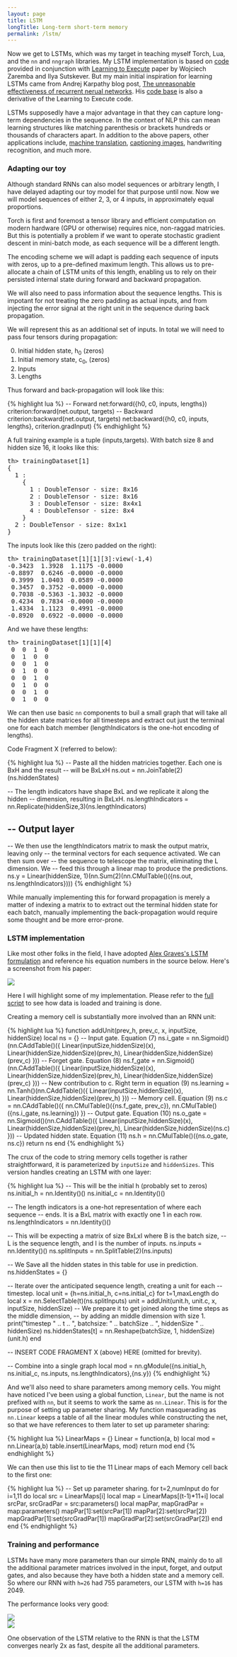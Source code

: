 ```yaml
---
layout: page
title: LSTM
longTitle: Long-term short-term memory
permalink: /lstm/
---
```


Now we get to LSTMs, which was my target in teaching myself Torch, Lua, and the <code>nn</code> and <code>nngraph</code> libraries.
My LSTM implementation is based on [code](https://github.com/wojzaremba/lstm) provided in conjunction with [Learning to Execute](http://arxiv.org/abs/1410.4615) paper by Wojciech Zaremba and Ilya Sutskever.
But my main initial inspiration for learning LSTMs came from Andrej Karpathy blog post, [The unreasonable effectiveness of recurrent nerual networks](http://karpathy.github.io/2015/05/21/rnn-effectiveness/). His [code base](https://github.com/karpathy/char-rnn) is also a derivative of the Learning to Execute code.

LSTMs supposedly have a major advantage in that they can capture long-term dependencies in the sequence. In the context of NLP this can mean learning structures like matching parenthesis or brackets hundreds or thousands of characters apart. In addition to the above papers, other applications include, [machine translation](http://papers.nips.cc/paper/5346-sequence-to-sequence-learning-with-neural-networks.pdf), [captioning images](http://arxiv.org/pdf/1411.4555v2.pdf), handwriting recognition, and much more.

### Adapting our toy

Although standard RNNs can also model sequences or arbitrary length, I have delayed adapting our toy model for that purpose until now. Now we will model sequences of either 2, 3, or 4 inputs, in approximately equal proportions.

Torch is first and foremost a tensor library and efficient computation on modern hardware (GPU or otherwise) requires nice, non-raggad matricies. But this is potentially a problem if we want to operate stochastic gradient descent in mini-batch mode, as each sequence will be a different length. 

The encoding scheme we will adapt is padding each sequence of inputs with zeros, up to a pre-defined maximum length. This allows us to pre-allocate a chain of LSTM units of this length, enabling us to rely on their persisted internal state during forward and backward propagation.

We will also need to pass information about the sequence lengths. This is impotant for not treating the zero padding as actual inputs, and from injecting the error signal at the right unit in the sequence during back propagation.

We will represent this as an additional set of inputs. In total we will need to pass four tensors during propagation:

0. Initial hidden state, h<sub>0</sub> (zeros)
0. Initial memory state, c<sub>0</sub>, (zeros)
0. Inputs
0. Lengths

Thus forward and back-propagation will look like this:

{% highlight lua %}
-- Forward
net:forward({h0, c0, inputs, lengths})
criterion:forward(net.output, targets)
-- Backward
criterion:backward(net.output, targets)
net:backward({h0, c0, inputs, lengths}, criterion.gradInput)
{% endhighlight %}

A full training example is a tuple (inputs,targets). With batch size 8 and hidden size 16, it looks like this:
<pre>
th> trainingDataset[1]
{
  1 : 
    {
      1 : DoubleTensor - size: 8x16
      2 : DoubleTensor - size: 8x16
      3 : DoubleTensor - size: 8x4x1
      4 : DoubleTensor - size: 8x4
    }
  2 : DoubleTensor - size: 8x1x1
}
</pre>

The inputs look like this (zero padded on the right):
<pre>
th> trainingDataset[1][1][3]:view(-1,4)
-0.3423  1.3928  1.1175 -0.0000
-0.8897  0.6246 -0.0000 -0.0000
 0.3999  1.0403  0.0589 -0.0000
 0.3457  0.3752 -0.0000 -0.0000
 0.7038 -0.5363 -1.3032 -0.0000
 0.4234  0.7834 -0.0000 -0.0000
 1.4334  1.1123  0.4991 -0.0000
-0.8920  0.6922 -0.0000 -0.0000
</pre>

And we have these lengths:
<pre>
th> trainingDataset[1][1][4]
 0  0  1  0
 0  1  0  0
 0  0  1  0
 0  1  0  0
 0  0  1  0
 0  1  0  0
 0  0  1  0
 0  1  0  0
</pre>

We can then use basic <code>nn</code> components to buil a small graph that will take all the hidden state matrices for all timesteps and extract out just the terminal one for each batch member (lengthIndicators is the one-hot encoding of lengths).

Code Fragment X (referred to below):

{% highlight lua %}
-- Paste all the hidden matricies together. Each one is BxH and the result
-- will be BxLxH
ns.out = nn.JoinTable(2)(ns.hiddenStates)

-- The length indicators have shape BxL and we replicate it along the hidden
-- dimension, resulting in BxLxH.
ns.lengthIndicators = nn.Replicate(hiddenSize,3)(ns.lengthIndicators)

-- Output layer
--
-- We then use the lengthIndicators matrix to mask the output matrix, leaving only 
-- the terminal vectors for each sequence activated. We can then sum over
-- the sequence to telescope the matrix, eliminating the L dimension. We
-- feed this through a linear map to produce the predictions.
ns.y = Linear(hiddenSize, 1)(nn.Sum(2)(nn.CMulTable()({ns.out, ns.lengthIndicators})))
{% endhighlight %}


While manually implementing this for forward propagation is merely a matter of indexing a matrix to to extract out the terminal hidden state for each batch, manually implementing the back-propagation would require some thought and be more error-prone.

### LSTM implementation

Like most other folks in the field, I have adopted [Alex Graves's LSTM formulation](http://arxiv.org/pdf/1308.0850v5.pdf) and reference his equation numbers in the source below. Here's a screenshot from his paper:

<div class="full-width-image">
  <img src="{{"/assets/lstm/graves_equations.png" | prepend: site.baseurl }}">
</div>

Here I will highlight some of my implementation. Please refer to the [full script](https://github.com/kbullaughey/lstm-play/blob/master/toys/lstm/model-1_layer-variable.lua) to see how data is loaded and training is done.

Creating a memory cell is substantially more involved than an RNN unit:

{% highlight lua %}
function addUnit(prev_h, prev_c, x, inputSize, hiddenSize)
  local ns = {}
  -- Input gate. Equation (7)
  ns.i_gate = nn.Sigmoid()(nn.CAddTable()({
    Linear(inputSize,hiddenSize)(x),
    Linear(hiddenSize,hiddenSize)(prev_h),
    Linear(hiddenSize,hiddenSize)(prev_c)
  }))
  -- Forget gate. Equation (8)
  ns.f_gate = nn.Sigmoid()(nn.CAddTable()({
    Linear(inputSize,hiddenSize)(x),
    Linear(hiddenSize,hiddenSize)(prev_h),
    Linear(hiddenSize,hiddenSize)(prev_c)
  }))
  -- New contribution to c. Right term in equation (9)
  ns.learning = nn.Tanh()(nn.CAddTable()({
    Linear(inputSize,hiddenSize)(x),
    Linear(hiddenSize,hiddenSize)(prev_h)
  }))
  -- Memory cell. Equation (9)
  ns.c = nn.CAddTable()({
    nn.CMulTable()({ns.f_gate, prev_c}),
    nn.CMulTable()({ns.i_gate, ns.learning})
  })
  -- Output gate. Equation (10)
  ns.o_gate = nn.Sigmoid()(nn.CAddTable()({
    Linear(inputSize,hiddenSize)(x),
    Linear(hiddenSize,hiddenSize)(prev_h),
    Linear(hiddenSize,hiddenSize)(ns.c)
  }))
  -- Updated hidden state. Equation (11)
  ns.h = nn.CMulTable()({ns.o_gate, ns.c})
  return ns
end
{% endhighlight %}

The crux of the code to string memory cells together is rather straightforward, it is parameterized by <code>inputSize</code> and <code>hiddenSizes</code>. This version handles creating an LSTM with one layer:

{% highlight lua %}
-- This will be the initial h (probably set to zeros)
ns.initial_h = nn.Identity()()
ns.initial_c = nn.Identity()()

-- The length indicators is a one-hot representation of where each sequence
-- ends. It is a BxL matrix with exactly one 1 in each row.
ns.lengthIndicators = nn.Identity()()

-- This will be expecting a matrix of size BxLxI where B is the batch size,
-- L is the sequence length, and I is the number of inputs.
ns.inputs = nn.Identity()()
ns.splitInputs = nn.SplitTable(2)(ns.inputs)

-- We Save all the hidden states in this table for use in prediction.
ns.hiddenStates = {}

-- Iterate over the anticipated sequence length, creating a unit for each
-- timestep.
local unit = {h=ns.initial_h, c=ns.initial_c}
for t=1,maxLength do
  local x = nn.SelectTable(t)(ns.splitInputs)
  unit = addUnit(unit.h, unit.c, x, inputSize, hiddenSize)
  -- We prepare it to get joined along the time steps as the middle dimension,
  -- by adding an middle dimension with size 1.
  print("timestep " .. t .. ", batchsize: " .. batchSize .. ", hiddenSize " .. hiddenSize)
  ns.hiddenStates[t] = nn.Reshape(batchSize, 1, hiddenSize)(unit.h)
end

-- INSERT CODE FRAGMENT X (above) HERE (omitted for brevity).

-- Combine into a single graph
local mod = nn.gModule({ns.initial_h, ns.initial_c, ns.inputs, ns.lengthIndicators},{ns.y})
{% endhighlight %}

And we'll also need to share parameters among memory cells. You might have noticed I've been using a global function, <code>Linear</code>, but the name is not prefixed with <code>nn</code>, but it seems to work the same as <code>nn.Linear</code>. This is for the purpose of setting up parameter sharing. My function masquerading as <code>nn.Linear</code> keeps a table of all the linear modules while constructing the net, so that we have references to them later to set up parameter sharing:

{% highlight lua %}
LinearMaps = {}
Linear = function(a, b)
  local mod = nn.Linear(a,b)
  table.insert(LinearMaps, mod)
  return mod
end
{% endhighlight %}

We can then use this list to tie the 11 Linear maps of each Memory cell back to the first one:

{% highlight lua %}
-- Set up parameter sharing. 
for t=2,numInput do
  for i=1,11 do
    local src = LinearMaps[i]
    local map = LinearMaps[(t-1)*11+i]
    local srcPar, srcGradPar = src:parameters()
    local mapPar, mapGradPar = map:parameters()
    mapPar[1]:set(srcPar[1])
    mapPar[2]:set(srcPar[2])
    mapGradPar[1]:set(srcGradPar[1])
    mapGradPar[2]:set(srcGradPar[2])
  end
end
{% endhighlight %}

### Training and performance

LSTMs have many more parameters than our simple RNN, mainly do to all the additional parameter matrices involved in the input, forget, and output gates, and also because they have both a hidden state and a memory cell. So where our RNN with <code>h=26</code> had 755 parameters, our LSTM with <code>h=16</code> has 2049.

The performance looks very good:

<div class="standard-image">
  <img src="{{"/assets/lstm/model-1_layer-variable-1.png" | prepend: site.baseurl }}">
</div>

<div class="standard-image">
  <img src="{{"/assets/lstm/model-1_layer-1.png" | prepend: site.baseurl }}">
</div>

One observation of the LSTM relative to the RNN is that the LSTM converges nearly 2x as fast, despite all the additional parameters.
